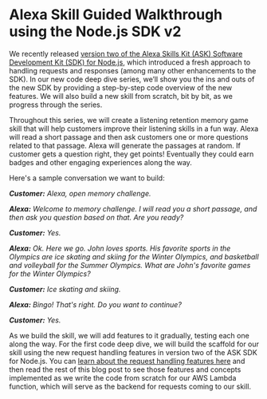 # Alexa Skill Guided Walkthrough using the Node.js SDK v2

We recently released [version two of the Alexa Skills Kit (ASK) Software Development Kit (SDK) for Node.js](https://developer.amazon.com/blogs/alexa/post/decb3931-2c81-497d-85e4-8fbb5ffb1114/now-available-version-2-of-the-ask-software-development-kit-for-node-js), which introduced a fresh approach to handling requests and responses (among many other enhancements to the SDK). In our new code deep dive series, we’ll show you the ins and outs of the new SDK by providing a step-by-step code overview of the new features. We will also build a new skill from scratch, bit by bit, as we progress through the series.

Throughout this series, we will create a listening retention memory game skill that will help customers improve their listening skills in a fun way. Alexa will read a short passage and then ask customers one or more questions related to that passage. Alexa will generate the passages at random. If customer gets a question right, they get points! Eventually they could earn badges and other engaging experiences along the way.

Here's a sample conversation we want to build:

**_Customer:_** _Alexa, open memory challenge._

**_Alexa:_** _Welcome to memory challenge. I will read you a short passage, and then ask you question based on that. Are you ready?_

**_Customer:_** _Yes._

**_Alexa:_** _Ok. Here we go. John loves sports. His favorite sports in the Olympics are ice skating and skiing for the Winter Olympics, and basketball and volleyball for the Summer Olympics. What are John's favorite games for the Winter Olympics?_

**_Customer:_** _Ice skating and skiing._

**_Alexa:_** _Bingo! That's right. Do you want to continue?_

**_Customer:_** _Yes._

As we build the skill, we will add features to it gradually, testing each one along the way. For the first code deep dive, we will build the scaffold for our skill using the new request handling features in version two of the ASK SDK for Node.js. You can [learn about the request handling features here](https://developer.amazon.com/blogs/alexa/post/9ec7c7d2-a937-4676-b936-48dd2abd0f66/what-s-new-with-request-handling-in-the-alexa-skills-kit-sdk-for-node-js) and then read the rest of this blog post to see those features and concepts implemented as we write the code from scratch for our AWS Lambda function, which will serve as the backend for requests coming to our skill.
